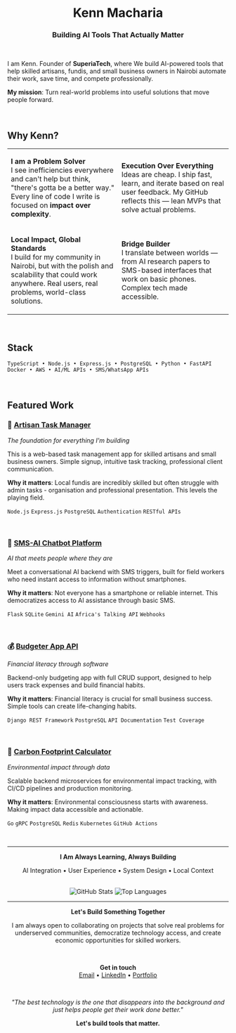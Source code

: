 <div align="center">

# Kenn Macharia

### Building AI Tools That Actually Matter

</div>

<br>

I am Kenn. Founder of **SuperiaTech**, where We build AI-powered tools that help skilled artisans, fundis, and small business owners in Nairobi automate their work, save time, and compete professionally.

**My mission**: Turn real-world problems into useful solutions that move people forward.

<br>

## Why Kenn?

<table>
<tr>
<td width="50%">

**I am a Problem Solver**  
I see inefficiencies everywhere and can't help but think, "there's gotta be a better way." Every line of code I write is focused on **impact over complexity**.

</td>
<td width="50%">

**Execution Over Everything**  
Ideas are cheap. I ship fast, learn, and iterate based on real user feedback. My GitHub reflects this — lean MVPs that solve actual problems.

</td>
</tr>
<tr>
<td width="50%">

**Local Impact, Global Standards**  
I build for my community in Nairobi, but with the polish and scalability that could work anywhere. Real users, real problems, world-class solutions.

</td>
<td width="50%">

**Bridge Builder**  
I translate between worlds — from AI research papers to SMS-based interfaces that work on basic phones. Complex tech made accessible.

</td>
</tr>
</table>

<br>

## Stack

```
TypeScript • Node.js • Express.js • PostgreSQL • Python • FastAPI 
Docker • AWS • AI/ML APIs • SMS/WhatsApp APIs
```

<br>

## Featured Work

### 🔧 [Artisan Task Manager](https://github.com/SuperiorKe/artisan-task-manager)
*The foundation for everything I'm building*

This is a web-based task management app for skilled artisans and small business owners. Simple signup, intuitive task tracking, professional client communication.

**Why it matters**: Local fundis are incredibly skilled but often struggle with admin tasks - organisation and professional presentation. This levels the playing field.

`Node.js` `Express.js` `PostgreSQL` `Authentication` `RESTful APIs`

<br>

### 🤖 [SMS-AI Chatbot Platform](https://github.com/SuperiorKe/sms-ai-chatbot)
*AI that meets people where they are*

Meet a conversational AI backend with SMS triggers, built for field workers who need instant access to information without smartphones.

**Why it matters**: Not everyone has a smartphone or reliable internet. This democratizes access to AI assistance through basic SMS.

`Flask` `SQLite` `Gemini AI` `Africa's Talking API` `Webhooks`

<br>

### 💰 [Budgeter App API](https://github.com/SuperiorKe/budgeter)
*Financial literacy through software*

Backend-only budgeting app with full CRUD support, designed to help users track expenses and build financial habits.

**Why it matters**: Financial literacy is crucial for small business success. Simple tools can create life-changing habits.

`Django REST Framework` `PostgreSQL` `API Documentation` `Test Coverage`

<br>

### 🌿 [Carbon Footprint Calculator](https://github.com/SuperiorKe/carbon-footprint-calculator)
*Environmental impact through data*

Scalable backend microservices for environmental impact tracking, with CI/CD pipelines and production monitoring.

**Why it matters**: Environmental consciousness starts with awareness. Making impact data accessible and actionable.

`Go` `gRPC` `PostgreSQL` `Redis` `Kubernetes` `GitHub Actions`

<br>

---

<div align="center">

**I Am Always Learning, Always Building**

AI Integration • User Experience • System Design • Local Context

<br>

<img src="https://github-readme-stats.vercel.app/api?username=SuperiorKe&show_icons=true&theme=minimal&hide_border=true" alt="GitHub Stats" />

<img src="https://github-readme-stats.vercel.app/api/top-langs/?username=SuperiorKe&layout=compact&theme=minimal&hide_border=true" alt="Top Languages" />

<br>

---

**Let's Build Something Together**

I am always open to collaborating on projects that solve real problems for underserved communities, democratize technology access, and create economic opportunities for skilled workers.

<br>

**Get in touch**  
[Email](mailto:superiorwech@gmail.com) • [LinkedIn](https://linkedin.com/in/kenn-macharia/) • [Portfolio](https://superiatech.netlify.app)

<br>

*"The best technology is the one that disappears into the background and just helps people get their work done better."*

**Let's build tools that matter.**

</div>
